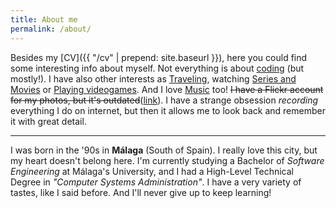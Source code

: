 ```yaml
---
title: About me
permalink: /about/
---
```


Besides my [CV]({{ "/cv" | prepend: site.baseurl }}), here you could find some interesting info about myself.
Not everything is about [coding][github] (but mostly!). I have also other interests as [Traveling][travel-blog], watching [Series and Movies][traktv] or [Playing videogames][steam]. And I love [Music][lastfm] too! <strike>I have a Flickr account for my photos, but it's outdated</strike>([link][flickr]).
I have a strange obsession _recording_ everything I do on internet, but then it allows me to look back and remember it with great detail.

---

I was born in the '90s in **Málaga** (South of Spain). I really love this city, but my heart doesn't belong here.
I'm currently studying a Bachelor of _Software Engineering_ at Málaga's University, and I had a High-Level Technical Degree in _"Computer Systems Administration"_.
I have a very variety of tastes, like I said before. And I'll never give up to keep learning!

[github]: https://github.com/frisinacho
[travel-blog]: https://travelonthemoon.wordpress.com
[traktv]: http://trakt.tv/users/frisinacho
[steam]: http://steamcommunity.com/id/frisinacho/
[lastfm]: http://www.last.fm/es/user/frisinax
[flickr]: https://www.flickr.com/photos/frisinacho/
